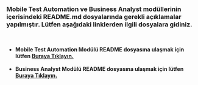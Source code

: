 

### Mobile Test Automation ve Business Analyst modüllerinin içerisindeki README.md dosyalarında gerekli açıklamalar yapılmıştır. Lütfen aşağıdaki linklerden ilgili dosyalara gidiniz.
<br>

- <b>Mobile Test Automation Modülü README dosyasına ulaşmak için lütfen [Buraya Tıklayın.](https://github.com/AliOzkn/FMSSBootcampFinalCase/tree/main/MobileTestAutomation/README.md) </b>
  <br>
  <br>
- <b>Business Analyst Modülü README dosyasına ulaşmak için lütfen [Buraya Tıklayın.](https://github.com/AliOzkn/FMSSBootcampFinalCase/tree/main/BusinessAnalyst/README.md) </b>